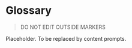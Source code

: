 # Glossary

> DO NOT EDIT OUTSIDE MARKERS
<!-- FILLME:START -->
Placeholder. To be replaced by content prompts.
<!-- FILLME:END -->

